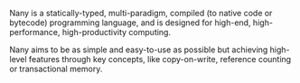 Nany is a statically-typed, multi-paradigm, compiled (to native code or bytecode) programming language, and is designed for high-end, high-performance, high-productivity computing.

Nany aims to be as simple and easy-to-use as possible but achieving high-level features through key concepts, like copy-on-write, reference counting or transactional memory.
